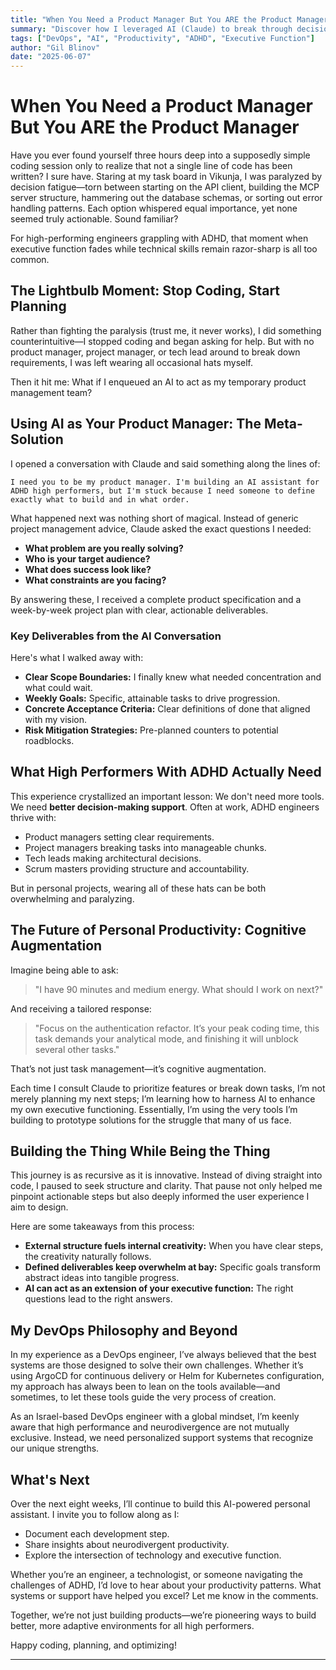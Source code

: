```yaml
---
title: "When You Need a Product Manager But You ARE the Product Manager: Using AI to Overcome Analysis Paralysis"
summary: "Discover how I leveraged AI (Claude) to break through decision fatigue, create clear deliverables, and build the AI assistant I envisioned for ADHD high performers."
tags: ["DevOps", "AI", "Productivity", "ADHD", "Executive Function"]
author: "Gil Blinov"
date: "2025-06-07"
---
```


# When You Need a Product Manager But You ARE the Product Manager

Have you ever found yourself three hours deep into a supposedly simple coding session only to realize that not a single line of code has been written? I sure have. Staring at my task board in Vikunja, I was paralyzed by decision fatigue—torn between starting on the API client, building the MCP server structure, hammering out the database schemas, or sorting out error handling patterns. Each option whispered equal importance, yet none seemed truly actionable. Sound familiar?

For high-performing engineers grappling with ADHD, that moment when executive function fades while technical skills remain razor-sharp is all too common.

## The Lightbulb Moment: Stop Coding, Start Planning

Rather than fighting the paralysis (trust me, it never works), I did something counterintuitive—I stopped coding and began asking for help. But with no product manager, project manager, or tech lead around to break down requirements, I was left wearing all occasional hats myself.

Then it hit me: What if I enqueued an AI to act as my temporary product management team?

## Using AI as Your Product Manager: The Meta-Solution

I opened a conversation with Claude and said something along the lines of:

```plaintext
I need you to be my product manager. I'm building an AI assistant for ADHD high performers, but I'm stuck because I need someone to define exactly what to build and in what order.
```

What happened next was nothing short of magical. Instead of generic project management advice, Claude asked the exact questions I needed:

* **What problem are you really solving?**
* **Who is your target audience?**
* **What does success look like?**
* **What constraints are you facing?**

By answering these, I received a complete product specification and a week-by-week project plan with clear, actionable deliverables.

### Key Deliverables from the AI Conversation

Here's what I walked away with:

* **Clear Scope Boundaries:** I finally knew what needed concentration and what could wait.
* **Weekly Goals:** Specific, attainable tasks to drive progression.
* **Concrete Acceptance Criteria:** Clear definitions of done that aligned with my vision.
* **Risk Mitigation Strategies:** Pre-planned counters to potential roadblocks.

## What High Performers With ADHD Actually Need

This experience crystallized an important lesson: We don't need more tools. We need **better decision-making support**. Often at work, ADHD engineers thrive with:

* Product managers setting clear requirements.
* Project managers breaking tasks into manageable chunks.
* Tech leads making architectural decisions.
* Scrum masters providing structure and accountability.

But in personal projects, wearing all of these hats can be both overwhelming and paralyzing.

## The Future of Personal Productivity: Cognitive Augmentation

Imagine being able to ask:

> "I have 90 minutes and medium energy. What should I work on next?"

And receiving a tailored response:

> "Focus on the authentication refactor. It’s your peak coding time, this task demands your analytical mode, and finishing it will unblock several other tasks."

That’s not just task management—it’s cognitive augmentation.

Each time I consult Claude to prioritize features or break down tasks, I’m not merely planning my next steps; I’m learning how to harness AI to enhance my own executive functioning. Essentially, I’m using the very tools I’m building to prototype solutions for the struggle that many of us face.

## Building the Thing While Being the Thing

This journey is as recursive as it is innovative. Instead of diving straight into code, I paused to seek structure and clarity. That pause not only helped me pinpoint actionable steps but also deeply informed the user experience I aim to design.

Here are some takeaways from this process:

* **External structure fuels internal creativity:** When you have clear steps, the creativity naturally follows.
* **Defined deliverables keep overwhelm at bay:** Specific goals transform abstract ideas into tangible progress.
* **AI can act as an extension of your executive function:** The right questions lead to the right answers.

## My DevOps Philosophy and Beyond

In my experience as a DevOps engineer, I’ve always believed that the best systems are those designed to solve their own challenges. Whether it’s using ArgoCD for continuous delivery or Helm for Kubernetes configuration, my approach has always been to lean on the tools available—and sometimes, to let these tools guide the very process of creation.

As an Israel-based DevOps engineer with a global mindset, I’m keenly aware that high performance and neurodivergence are not mutually exclusive. Instead, we need personalized support systems that recognize our unique strengths.

## What's Next

Over the next eight weeks, I’ll continue to build this AI-powered personal assistant. I invite you to follow along as I:

* Document each development step.
* Share insights about neurodivergent productivity.
* Explore the intersection of technology and executive function.

Whether you’re an engineer, a technologist, or someone navigating the challenges of ADHD, I’d love to hear about your productivity patterns. What systems or support have helped you excel? Let me know in the comments.

Together, we’re not just building products—we’re pioneering ways to build better, more adaptive environments for all high performers.

Happy coding, planning, and optimizing!

---
